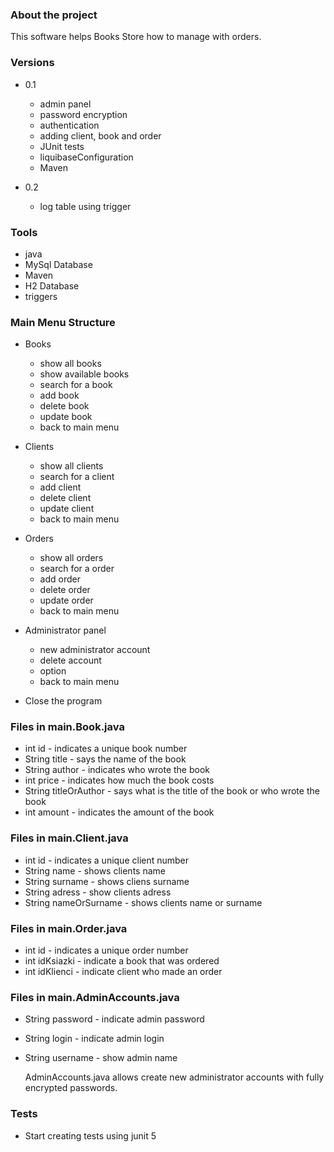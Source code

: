 ### About the project

This software helps Books Store how to manage with orders.

### Versions

- 0.1
  * admin panel 
  * password encryption
  * authentication 
  * adding client, book and order
  * JUnit tests
  * liquibaseConfiguration
  * Maven
  
- 0.2
  * log table using trigger
  


### Tools

- java
- MySql Database
- Maven
- H2 Database
- triggers


### Main Menu Structure

- Books
  * show all books
  * show available books
  * search for a book
  * add book
  * delete book 
  * update book 
  * back to main menu
  

- Clients
  * show all clients 
  * search for a client
  * add client
  * delete client 
  * update client 
  * back to main menu
  

- Orders
  * show all orders 
  * search for a order
  * add order
  * delete order 
  * update order
  * back to main menu 


- Administrator panel
  * new administrator account
  * delete account
  * option 
  * back to main menu 
- Close the program 

### Files in main.Book.java 

- int id - indicates a unique book number
- String title - says the name of the book
- String author - indicates who wrote the book
- int price - indicates how much the book costs
- String titleOrAuthor - says what is the title of the book or who wrote the book
- int amount - indicates the amount of the book


### Files in main.Client.java 

- int id - indicates a unique client number 
- String name - shows clients name 
- String surname - shows cliens surname 
- String adress - show clients adress 
- String nameOrSurname - shows clients name or surname 

### Files in main.Order.java

- int id - indicates a unique order number
- int idKsiazki - indicate a book that was ordered
- int idKlienci - indicate client who made an order


### Files in main.AdminAccounts.java

- String password - indicate admin password 
- String login - indicate admin login 
- String username - show admin name 

    AdminAccounts.java allows create new administrator accounts with
    fully encrypted passwords.


### Tests 

- Start creating tests using junit 5



